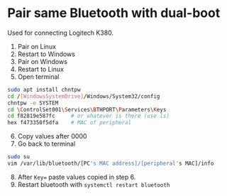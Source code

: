 # Pair same Bluetooth with dual-boot

Used for connecting Logitech K380.

1. Pair on Linux
2. Restart to Windows
3. Pair on Windows
4. Restart to Linux
5. Open terminal

  ```sh
  sudo apt install chntpw
  cd /[WindowsSystemDrive]/Windows/System32/config
  chntpw -e SYSTEM
  cd \ControlSet001\Services\BTHPORT\Parameters\Keys
  cd f82819e587fc     # or whatever is there (use ls)
  hex f473350f5dfa    # MAC of peripheral
  ```
6. Copy values after 0000
7. Go back to terminal

  ```sh
  sudo su
  vim /var/lib/bluetooth/[PC's MAC address]/[peripheral's MAC]/info
  ```

8. After `Key=` paste values copied in step 6.
9. Restart bluetooth with `systemctl restart bluetooth`
